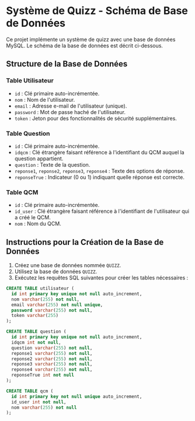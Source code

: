 # Système de Quizz - Schéma de Base de Données

Ce projet implémente un système de quizz avec une base de données MySQL. Le schéma de la base de données est décrit ci-dessous.

## Structure de la Base de Données

### Table Utilisateur

- `id` : Clé primaire auto-incrémentée.
- `nom` : Nom de l'utilisateur.
- `email` : Adresse e-mail de l'utilisateur (unique).
- `password` : Mot de passe haché de l'utilisateur.
- `token` : Jeton pour des fonctionnalités de sécurité supplémentaires.

### Table Question

- `id` : Clé primaire auto-incrémentée.
- `idqcm` : Clé étrangère faisant référence à l'identifiant du QCM auquel la question appartient.
- `question` : Texte de la question.
- `reponse1`, `reponse2`, `reponse3`, `reponse4` : Texte des options de réponse.
- `reponseTrue` : Indicateur (0 ou 1) indiquant quelle réponse est correcte.

### Table QCM

- `id` : Clé primaire auto-incrémentée.
- `id_user` : Clé étrangère faisant référence à l'identifiant de l'utilisateur qui a créé le QCM.
- `nom` : Nom du QCM.

## Instructions pour la Création de la Base de Données

1. Créez une base de données nommée `QUIZZ`.
2. Utilisez la base de données `QUIZZ`.
3. Exécutez les requêtes SQL suivantes pour créer les tables nécessaires :

```sql
CREATE TABLE utilisateur (
  id int primary key unique not null auto_increment,
  nom varchar(255) not null,
  email varchar(255) not null unique,
  password varchar(255) not null,
  token varchar(255)
);

CREATE TABLE question (
  id int primary key unique not null auto_increment,
  idqcm int not null,
  question varchar(255) not null,
  reponse1 varchar(255) not null,
  reponse2 varchar(255) not null,
  reponse3 varchar(255) not null,
  reponse4 varchar(255) not null,
  reponseTrue int not null
);

CREATE TABLE qcm (
  id int primary key not null unique auto_increment,
  id_user int not null,
  nom varchar(255) not null
);
